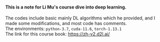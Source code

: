 #### This is a note for Li Mu's course dive into deep learning.
The codes include basic mainly DL algorithms which he provided, and I made some modifications, and most code has comments.  
The environments: `python-3.7`, `cuda-11.6`, `torch-1.13.1`  
The link for this course book: https://zh-v2.d2l.ai/
